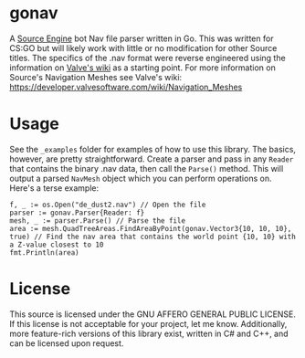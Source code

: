 # gonav
A [Source Engine](https://en.wikipedia.org/wiki/Source_(game_engine)) bot Nav file parser written in Go. This was written for CS:GO but will likely work with little or no modification for other Source titles. The specifics of the .nav format were reverse engineered using the information on [Valve's wiki](https://developer.valvesoftware.com/wiki/NAV) as a starting point. For more information on Source's Navigation Meshes see Valve's wiki: https://developer.valvesoftware.com/wiki/Navigation_Meshes

# Usage
See the `_examples` folder for examples of how to use this library. The basics, however, are pretty straightforward. Create a parser and pass in any `Reader` that contains the binary .nav data, then call the `Parse()` method. This will output a parsed `NavMesh` object which you can perform operations on. Here's a terse example:

```
f, _ := os.Open("de_dust2.nav") // Open the file
parser := gonav.Parser{Reader: f}
mesh, _ := parser.Parse() // Parse the file
area := mesh.QuadTreeAreas.FindAreaByPoint(gonav.Vector3{10, 10, 10}, true) // Find the nav area that contains the world point {10, 10} with a Z-value closest to 10
fmt.Println(area)
```

# License
This source is licensed under the GNU AFFERO GENERAL PUBLIC LICENSE. If this license is not acceptable for your project, let me know. Additionally, more feature-rich versions of this library exist, written in C# and C++, and can be licensed upon request.
